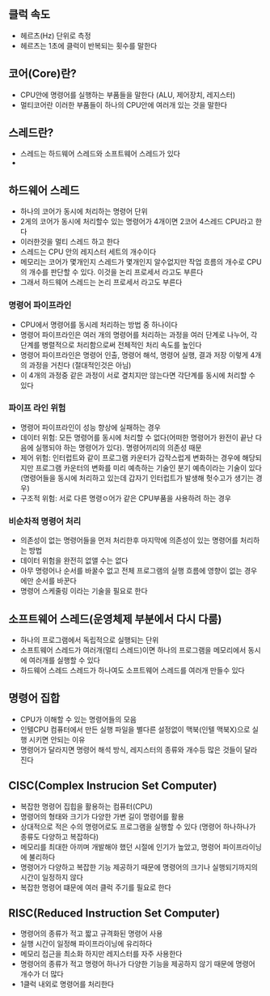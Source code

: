 ## 클럭 속도
- 헤르츠(Hz) 단위로 측정
- 헤르츠는 1초에 클럭이 반복되는 횟수를 말한다

## 코어(Core)란?
- CPU안에 명령어를 실행하는 부품들을 말한다 (ALU, 제어장치, 레지스터)
- 멀티코어란 이러한 부품들이 하나의 CPU안에 여러개 있는 것을 말한다

## 스레드란? 
- 스레드는 하드웨어 스레드와 소프트웨어 스레드가 있다
- 
## 하드웨어 스레드
- 하나의 코어가 동시에 처리하는 명령어 단위
- 2게의 코어가 동시에 처리할수 있는 명령어가 4개이면 2코어 4스레드 CPU라고 한다
- 이러한것을 멀티 스레드 하고 한다
- 스레드는 CPU 안의 레지스터 세트의 개수이다
- 메모리는 코어가 몇개인지 스레드가 몇개인지 알수없지만 작업 흐름의 개수로 CPU의 개수를 판단할 수 있다. 이것을 논리 프로세서 라고도 부른다
- 그래서 하드웨어 스레드는 논리 프로세서 라고도 부른다

### 명령어 파이프라인
- CPU에서 명령어를 동시레 처리하는 방법 중 하나이다
- 명령어 파이프라인은 여러 개의 명령어를 처리하는 과정을 여러 단계로 나누어, 각 단계를 병렬적으로 처리함으로써 전체적인 처리 속도를 높인다 
- 명령어 파이프라인은 명령어 인출, 명령어 해석, 명령어 실행, 결과 저장 이렇게 4개의 과정을 거친다 (절대적인것은 아님)
- 이 4개의 과정중 같은 과정이 서로 곂치지만 않는다면 각단계를 동시에 처리할 수 있다

### 파이프 라인 위험
- 명령어 파이프라인이 성능 향상에 실패하는 경우
- 데이터 위험: 모든 명령어를 동시에 처리할 수 없다(어떠한 명령어가 완전이 끝난 다음에 실행되야 하는 명령어가 있다). 명령어끼리의 의존성 때문
- 제어 위험: 인터럽트와 같이 프로그램 카운터가 갑작스럽게 변화하는 경우에 해당되지만 프로그램 카운터의 변화를 미리 예측하는 기술인 분기 예측이라는 기술이 있다 (명령어들을 동시에 처리하고 있는데 갑자기 인터럽트가 발생해 헛수고가 생기는 경우)
- 구조적 위험: 서로 다른 명령ㅇ어가 같은 CPU부품을 사용하려 하는 경우

### 비순차적 명령어 처리
- 의존성이 없는 명령어들을 먼저 처리한후 마지막에 의존성이 있는 명령어를 처리하는 방법
- 데이터 위험을 완전히 없앨 수는 없다
- 아무 명령어나 순서를 바꿀수 없고 전체 프로그램의 실행 흐름에 영향이 없는 경우에만 순서를 바꾼다
- 명령어 스케줄링 이라는 기술을 필요로 한다

## 소프트웨어 스레드(운영체제 부분에서 다시 다룸)
- 하나의 프로그램에서 독립적으로 실행되는 단위
- 소프트웨어 스레드가 여러개(멀티 스레드)이면 하나의 프로그램을 메모리에서 동시에 여러개를 실행할 수 있다
- 하드웨어 스레드 스레드가 하나여도 소프트웨어 스레드를 여러개 만들수 있다

## 명령어 집합
- CPU가 이해할 수 있는 명령어들의 모음
- 인텔CPU 컴퓨터에서 만든 실행 파일을 별다른 설정없이 맥북(인텔 맥북X)으로 실행 시키면 안되는 이유
- 명령어가 달라지면 명령어 해석 방식, 레지스터의 종류와 개수등 많은 것들이 달라진다

## CISC(Complex Instrucion Set Computer)
- 복잡한 명령어 집힙을 활용하는 컴퓨터(CPU)
- 명령어의 형태와 크기가 다양한 가변 길이 명령어를 활용
- 상대적으로 적은 수의 명령어로도 프로그램을 실행할 수 있다 (명령어 하나하나가 종류도 다양하고 복잡하다)
- 메모리를 최대한 아끼며 개발해야 했던 시절에 인기가 높았고, 명령어 파이프라이닝에 불리하다
- 명령어가 다양하고 복잡한 기능 제공하기 때문에 명령어의 크기나 실행되기까지의 시간이 일정하지 않다
- 복잡한 명령어 떄문에 여러 클럭 주기를 필요로 한다

## RISC(Reduced Instruction Set Computer)
- 명령어의 종류가 적고 짧고 규격화된 명령어 사용
- 실행 시간이 일정해 파이프라이닝에 유리하다
- 메모리 접근을 최소화 하지만 레지스터를 자주 사용한다
- 명령어의 종류가 적고 명령어 하나가 다양한 기능을 제공하지 않기 때문에 명령어 개수가 더 많다
- 1클럭 내외로 명령어를 처리한다










